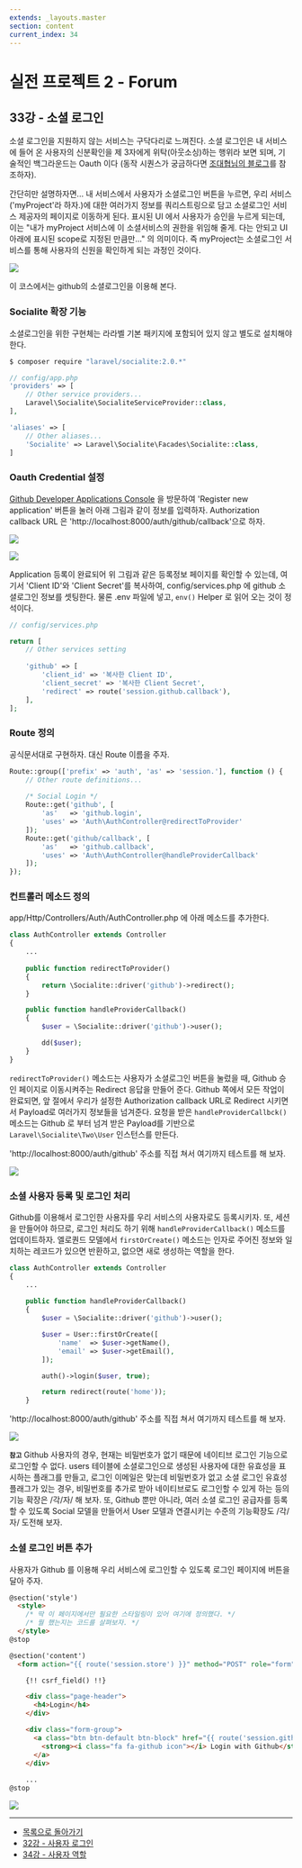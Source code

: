 ```yaml
---
extends: _layouts.master
section: content
current_index: 34
---
```


# 실전 프로젝트 2 - Forum

## 33강 - 소셜 로그인

소셜 로그인을 지원하지 않는 서비스는 구닥다리로 느껴진다. 소셜 로그인은 내 서비스에 들어 온 사용자의 신분확인을 제 3자에게 위탁(아웃소싱)하는 행위라 보면 되며, 기술적인 백그라운드는 Oauth 이다 (동작 시퀀스가 궁금하다면 [조대협님의 블로그](http://bcho.tistory.com/913)를 참조하자). 

간단히만 설명하자면... 내 서비스에서 사용자가 소셜로그인 버튼을 누르면, 우리 서비스('myProject'라 하자.)에 대한 여러가지 정보를 쿼리스트링으로 담고 소셜로그인 서비스 제공자의 페이지로 이동하게 된다. 표시된 UI 에서 사용자가 승인을 누르게 되는데, 이는 "내가 myProject 서비스에 이 소셜서비스의 권한을 위임해 줄게. 다는 안되고 UI 아래에 표시된 scope로 지정된 만큼만..." 의 의미이다. 즉 myProject는 소셜로그인 서비스를 통해 사용자의 신원을 확인하게 되는 과정인 것이다. 

![](./images/33-social-login-img-03.png)

이 코스에서는 github의 소셜로그인을 이용해 본다.

### Socialite 확장 기능

소셜로그인을 위한 구현체는 라라벨 기본 패키지에 포함되어 있지 않고 별도로 설치해야 한다.

```bash
$ composer require "laravel/socialite:2.0.*"
```

```php
// config/app.php
'providers' => [
    // Other service providers...
    Laravel\Socialite\SocialiteServiceProvider::class,
],

'aliases' => [
    // Other aliases...
    'Socialite' => Laravel\Socialite\Facades\Socialite::class,
]
```

### Oauth Credential 설정

[Github Developer Applications Console](https://github.com/settings/developers) 을 방문하여 'Register new application' 버튼을 눌러 아래 그림과 같이 정보를 입력하자. Authorization callback URL 은 'http://localhost:8000/auth/github/callback'으로 하자.

![](./images/33-social-login-img-01.png)

![](./images/33-social-login-img-02.png)

Application 등록이 완료되어 위 그림과 같은 등록정보 페이지를 확인할 수 있는데, 여기서 'Client ID'와 'Client Secret'를 복사하여, config/services.php 에 github 소셜로그인 정보를 셋팅한다. 물론 .env 파일에 넣고, `env()` Helper 로 읽어 오는 것이 정석이다.

```php
// config/services.php

return [
    // Other services setting
    
    'github' => [
        'client_id' => '복사한 Client ID',
        'client_secret' => '복사한 Client Secret',
        'redirect' => route('session.github.callback'),
    ],
];
```

### Route 정의

공식문서대로 구현하자. 대신 Route 이름을 주자.

```php
Route::group(['prefix' => 'auth', 'as' => 'session.'], function () {
    // Other route definitions...
    
    /* Social Login */
    Route::get('github', [
        'as'   => 'github.login',
        'uses' => 'Auth\AuthController@redirectToProvider'
    ]);
    Route::get('github/callback', [
        'as'   => 'github.callback',
        'uses' => 'Auth\AuthController@handleProviderCallback'
    ]);
});
```

### 컨트롤러 메소드 정의

app/Http/Controllers/Auth/AuthController.php 에 아래 메소드를 추가한다.

```php
class AuthController extends Controller
{
    ...
    
    public function redirectToProvider()
    {
        return \Socialite::driver('github')->redirect();
    }

    public function handleProviderCallback()
    {
        $user = \Socialite::driver('github')->user();

        dd($user);
    }
}
```

`redirectToProvider()` 메소드는 사용자가 소셜로그인 버튼을 눌렀을 때, Github 승인 페이지로 이동시켜주는 Redirect 응답을 만들어 준다. Github 쪽에서 모든 작업이 완료되면, 앞 절에서 우리가 설정한 Authorization callback URL로 Redirect 시키면서 Payload로 여러가지 정보들을 넘겨준다. 요청을 받은 `handleProviderCallbck()` 메소드는 Github 로 부터 넘겨 받은 Payload를 기반으로 `Laravel\Socialite\Two\User` 인스턴스를 만든다.
 
'http://localhost:8000/auth/github' 주소를 직접 쳐서 여기까지 테스트를 해 보자.
 
![](./images/33-social-login-img-04.png)

### 소셜 사용자 등록 및 로그인 처리

Github를 이용해서 로그인한 사용자를 우리 서비스의 사용자로도 등록시키자. 또, 세션을 만들어야 하므로, 로그인 처리도 하기 위해 `handleProviderCallback()` 메소드를 업데이트하자. 엘로퀀드 모델에서 `firstOrCreate()` 메소드는 인자로 주어진 정보와 일치하는 레코드가 있으면 반환하고, 없으면 새로 생성하는 역할을 한다.

```php
class AuthController extends Controller
{
    ...
    
    public function handleProviderCallback()
    {
        $user = \Socialite::driver('github')->user();

        $user = User::firstOrCreate([
            'name'  => $user->getName(),
            'email' => $user->getEmail(),
        ]);

        auth()->login($user, true);

        return redirect(route('home'));
    }
```

'http://localhost:8000/auth/github' 주소를 직접 쳐서 여기까지 테스트를 해 보자.
 
![](./images/33-social-login-img-05.png)

**`참고`** Github 사용자의 경우, 현재는 비밀번호가 없기 때문에 네이티브 로그인 기능으로 로그인할 수 없다. users 테이블에 소셜로그인으로 생성된 사용자에 대한 유효성을 표시하는 플래그를 만들고, 로그인 이메일은 맞는데 비밀번호가 없고 소셜 로그인 유효성 플래그가 있는 경우, 비밀번호를 추가로 받아 네이티브로도 로그인할 수 있게 하는 등의 기능 확장은 /각/자/ 해 보자. 또, Github 뿐만 아니라, 여러 소셜 로그인 공급자를 등록할 수 있도록 Social 모델을 만들어서 User 모델과 연결시키는 수준의 기능확장도 /각/자/ 도전해 보자.

### 소셜 로그인 버튼 추가

사용자가 Github 를 이용해 우리 서비스에 로그인할 수 있도록 로그인 페이지에 버튼을 달아 주자.

```html
@section('style')
  <style>
    /* 딱 이 페이지에서만 필요한 스타일링이 있어 여기에 정의했다. */
    /* 뭘 했는지는 코드를 살펴보자. */
  </style>
@stop

@section('content')
  <form action="{{ route('session.store') }}" method="POST" role="form" class="form-auth">

    {!! csrf_field() !!}

    <div class="page-header">
      <h4>Login</h4>
    </div>

    <div class="form-group">
      <a class="btn btn-default btn-block" href="{{ route('session.github.login') }}">
        <strong><i class="fa fa-github icon"></i> Login with Github</strong>
      </a>
    </div>
    
    ...
@stop
```

![](./images/33-social-login-img-06.png)

<!--@start-->
---

- [목록으로 돌아가기](../readme.md)
- [32강 - 사용자 로그인](32-login.md)
- [34강 - 사용자 역할](34-role.md)
<!--@end-->

 
 
